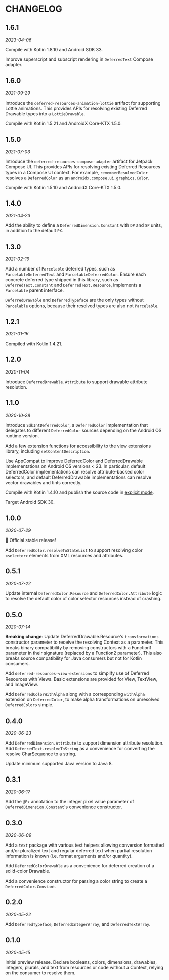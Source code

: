 # CHANGELOG

## 1.6.1
_2023-04-06_

Compile with Kotlin 1.8.10 and Android SDK 33.

Improve superscript and subscript rendering in `DeferredText` Compose adapter.

## 1.6.0
_2021-09-29_

Introduce the `deferred-resources-animation-lottie` artifact for supporting Lottie animations. 
This provides APIs for resolving existing Deferred Drawable types into a `LottieDrawable`.

Compile with Kotlin 1.5.21 and AndroidX Core-KTX 1.5.0.

## 1.5.0
_2021-07-03_

Introduce the `deferred-resources-compose-adapter` artifact for Jetpack Compose UI. This provides
APIs for resolving existing Deferred Resources types in a Compose UI context. For example,
`rememberResolvedColor` resolves a `DeferredColor` as an `androidx.compose.ui.graphics.Color`.

Compile with Kotlin 1.5.10 and AndroidX Core-KTX 1.5.0.

## 1.4.0
_2021-04-23_

Add the ability to define a `DeferredDimension.Constant` with `DP` and `SP` units, in addition to
the default `PX`.

## 1.3.0
_2021-02-19_

Add a number of `Parcelable` deferred types, such as `ParcelableDeferredText` and
`ParcelableDeferredColor`. Ensure each concrete deferred type shipped in this library, such as
`DeferredText.Constant` and `DeferredText.Resource`, implements a `Parcelable` parent interface.

`DeferredDrawable` and `DeferredTypeface` are the only types without `Parcelable` options, because
their resolved types are also not `Parcelable`.

## 1.2.1
_2021-01-16_

Compiled with Kotlin 1.4.21.

## 1.2.0
_2020-11-04_

Introduce `DeferredDrawable.Attribute` to support drawable attribute resolution.

## 1.1.0
_2020-10-28_

Introduce `SdkIntDeferredColor`, a `DeferredColor` implementation that delegates to different
`DeferredColor` sources depending on the Android OS runtime version.

Add a few extension functions for accessibility to the view extensions library, including
`setContentDescription`.

Use AppCompat to improve DeferredColor and DeferredDrawable implementations on Android OS
versions < 23. In particular, default DeferredColor implementations can resolve attribute-backed
color selectors, and default DeferredDrawable implementations can resolve vector drawables and tints
correctly.

Compile with Kotlin 1.4.10 and publish the source code in
[explicit mode](https://kotlinlang.org/docs/reference/whatsnew14.html#explicit-api-mode-for-library-authors).

Target Android SDK 30.

## 1.0.0
_2020-07-29_

🚀 Official stable release!

Add `DeferredColor.resolveToStateList` to support resolving color `<selector>` elements from XML
resources and attributes.

## 0.5.1
_2020-07-22_

Update internal `DeferredColor.Resource` and `DeferredColor.Attribute` logic to resolve the default
color of color selector resources instead of crashing.

## 0.5.0
_2020-07-14_

**Breaking change**: Update DeferredDrawable.Resource's `transformations` constructor parameter to
receive the resolving Context as a parameter. This breaks binary compatibility by removing
constructors with a Function1 parameter in their signature (replaced by a Function2 parameter). This
also breaks source compatibility for Java consumers but not for Kotlin consumers.

Add `deferred-resources-view-extensions` to simplify use of Deferred Resources with Views. Basic
extensions are provided for View, TextView, and ImageView.

Add `DeferredColorWithAlpha` along with a corresponding `withAlpha` extension on `DeferredColor`, to
make alpha transformations on unresolved `DeferredColor`s simple.

## 0.4.0
_2020-06-23_

Add `DeferredDimension.Attribute` to support dimension attribute resolution. Add
`DeferredText.resolveToString` as a convenience for converting the resolve CharSequence to a string.

Update minimum supported Java version to Java 8.

## 0.3.1
_2020-06-17_

Add the `@Px` annotation to the integer pixel value parameter of `DeferredDimension.Constant`'s
convenience constructor.

## 0.3.0
_2020-06-09_

Add a `text` package with various text helpers allowing conversion formatted and/or pluralized text
and regular deferred text when partial resolution information is known (i.e. format arguments and/or
quantity).

Add `DeferredColorDrawable` as a convenience for deferred creation of a solid-color Drawable.

Add a convenience constructor for parsing a color string to create a `DeferredColor.Constant`.

## 0.2.0
_2020-05-22_

Add `DeferredTypeface`, `DeferredIntegerArray`, and `DeferredTextArray`.

## 0.1.0
_2020-05-15_

Initial preview release. Declare booleans, colors, dimensions, drawables, integers, plurals, and
text from resources or code without a Context, relying on the consumer to resolve them.

